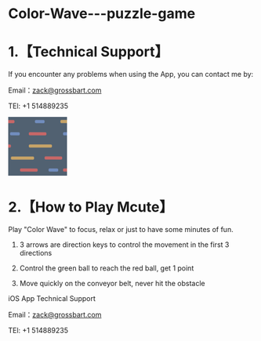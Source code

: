 # Color-Wave---puzzle-game

# 1.【Technical Support】

If you encounter any problems when using the App, you can contact me by:

Email：zack@grossbart.com

TEl: +1 514889235

![image](https://github.com/ARCKing/Color-Wave---puzzle-game/blob/master/icon-60%402x.png)

# 2.【How to Play Mcute】

Play "Color Wave" to focus, relax or just to have some minutes of fun.

1. 3 arrows are direction keys to control the movement in the first 3 directions

2. Control the green ball to reach the red ball, get 1 point

3. Move quickly on the conveyor belt, never hit the obstacle


iOS App Technical Support

Email：zack@grossbart.com

TEl: +1 514889235
